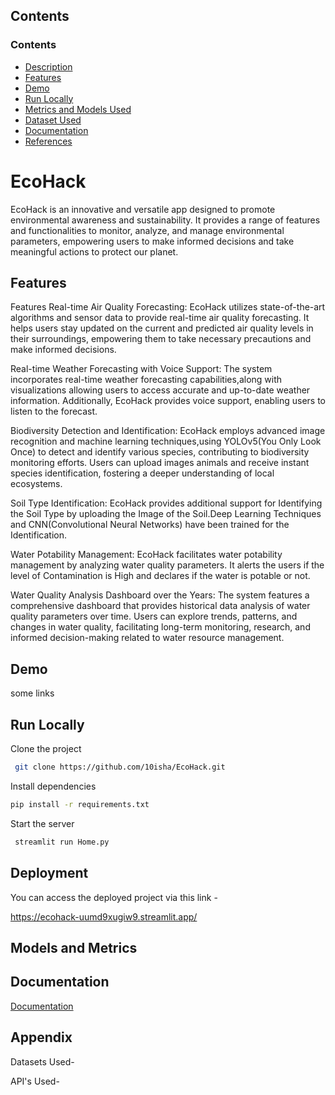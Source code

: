 
## Contents

### **Contents**
- [Description](#Introduction)
- [Features](#Preview)
- [Demo](#Demo)
- [Run Locally](#Run)
- [Metrics and Models Used](#Accuracy-measures)
- [Dataset Used](#Dataset-used)
- [Documentation](#Documentation)
- [References](#References)

# EcoHack

EcoHack is an innovative and versatile app designed to promote environmental awareness and sustainability. It provides a range of features and functionalities to monitor, analyze, and manage environmental parameters, empowering users to make informed decisions and take meaningful actions to protect our planet.


## Features

Features
Real-time Air Quality Forecasting: 
EcoHack utilizes state-of-the-art algorithms and sensor data to provide real-time air quality forecasting. It helps users stay updated on the current and predicted air quality levels in their surroundings, empowering them to take necessary precautions and make informed decisions.

Real-time Weather Forecasting with Voice Support:
The system incorporates real-time weather forecasting capabilities,along with visualizations allowing users to access accurate and up-to-date weather information. Additionally, EcoHack provides voice support, enabling users to listen to the forecast.

Biodiversity Detection and Identification:
EcoHack employs advanced image recognition and machine learning techniques,using YOLOv5(You Only Look Once) to detect and identify various species, contributing to biodiversity monitoring efforts. Users can upload images animals and receive instant species identification, fostering a deeper understanding of local ecosystems.

Soil Type Identification:
EcoHack provides additional support for Identifying the Soil Type by uploading the Image of the Soil.Deep Learning Techniques and CNN(Convolutional Neural Networks) have been trained for the Identification.

Water Potability Management:
EcoHack facilitates water potability management by analyzing water quality parameters. It alerts the users if the level of Contamination is High and declares if the water is potable or not.

Water Quality Analysis Dashboard over the Years:
The system features a comprehensive dashboard that provides historical data analysis of water quality parameters over time. Users can explore trends, patterns, and changes in water quality, facilitating long-term monitoring, research, and informed decision-making related to water resource management.
## Demo

some links


## Run Locally

Clone the project

```bash
 git clone https://github.com/10isha/EcoHack.git
```
Install dependencies

```bash
pip install -r requirements.txt
```
Start the server

```bash
 streamlit run Home.py
```


## Deployment

You can access the deployed project via this link -

https://ecohack-uumd9xugiw9.streamlit.app/


## Models and Metrics
## Documentation

[Documentation](https://linktodocumentation)


## Appendix

Datasets Used-

API's Used-

